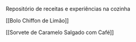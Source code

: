



Repositório de receitas e experiências na cozinha

[[Bolo Chiffon de Limão]]

[[Sorvete de Caramelo Salgado com Café]]

